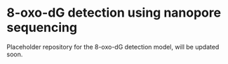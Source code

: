 # 8-oxo-dG detection using nanopore sequencing

Placeholder repository for the 8-oxo-dG detection model, will be updated soon.
